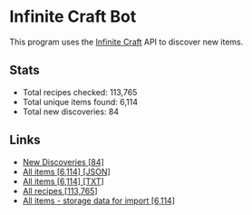 # Infinite Craft Bot
This program uses the [Infinite Craft](https://neal.fun/infinite-craft/) API to discover new items.

## Stats
* Total recipes checked: 113,765
* Total unique items found: 6,114
* Total new discoveries: 84

## Links
* [New Discoveries \[84\]][1]
* [All items \[6,114\] \[JSON\]][2]
* [All items \[6,114\] \[TXT\]][5]
* [All recipes \[113,765\]][3]
* [All items - storage data for import \[6,114\]][4]

[1]: https://github.com/Matthiasclee/infinite-craft-bot/raw/master/results/discoveries.txt
[2]: https://github.com/Matthiasclee/infinite-craft-bot/raw/master/results/found_items.json
[3]: https://github.com/Matthiasclee/infinite-craft-bot/raw/master/results/recipes.txt
[4]: https://github.com/Matthiasclee/infinite-craft-bot/raw/master/results/storage_data.json
[5]: https://github.com/Matthiasclee/infinite-craft-bot/raw/master/results/unique_items.txt
